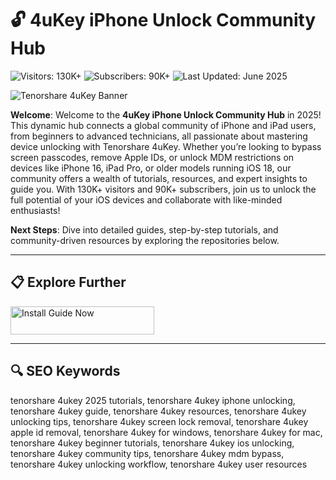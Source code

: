 # 🔓 4uKey iPhone Unlock Community Hub  

![Visitors: 130K+](https://img.shields.io/badge/Visitors-130K+-ff9f43) ![Subscribers: 90K+](https://img.shields.io/badge/Subscribers-90K+-6ab04c) ![Last Updated: June 2025](https://img.shields.io/badge/Last_Updated-June_2025-3498db)  

![Tenorshare 4uKey Banner](https://i.ytimg.com/vi/-OVvCvQw0t8/maxresdefault.jpg)  

**Welcome**: Welcome to the **4uKey iPhone Unlock Community Hub** in 2025! This dynamic hub connects a global community of iPhone and iPad users, from beginners to advanced technicians, all passionate about mastering device unlocking with Tenorshare 4uKey. Whether you’re looking to bypass screen passcodes, remove Apple IDs, or unlock MDM restrictions on devices like iPhone 16, iPad Pro, or older models running iOS 18, our community offers a wealth of tutorials, resources, and expert insights to guide you. With 130K+ visitors and 90K+ subscribers, join us to unlock the full potential of your iOS devices and collaborate with like-minded enthusiasts!  

**Next Steps**: Dive into detailed guides, step-by-step tutorials, and community-driven resources by exploring the repositories below.  

---

## 📋 Explore Further  

 <a href="https://github.com/Free-4uKey-iPhone-Community/Free-4uKey-iPhone-Unlock-Hub" target="_blank">
  <img src="https://img.shields.io/badge/Start_Tutorial-NOW-3498db" alt="Install Guide Now" width="230" height="45" style="border:none;">
</a>

---

## 🔍 SEO Keywords  

tenorshare 4ukey 2025 tutorials, tenorshare 4ukey iphone unlocking, tenorshare 4ukey guide, tenorshare 4ukey resources, tenorshare 4ukey unlocking tips, tenorshare 4ukey screen lock removal, tenorshare 4ukey apple id removal, tenorshare 4ukey for windows, tenorshare 4ukey for mac, tenorshare 4ukey beginner tutorials, tenorshare 4ukey ios unlocking, tenorshare 4ukey community tips, tenorshare 4ukey mdm bypass, tenorshare 4ukey unlocking workflow, tenorshare 4ukey user resources

